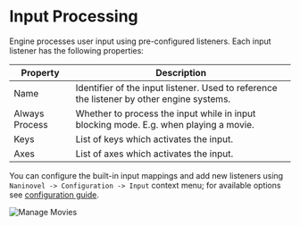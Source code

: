 # Input Processing
 
Engine processes user input using pre-configured listeners. Each input listener has the following properties:

Property | Description
--- | ---
Name | Identifier of the input listener. Used to reference the listener by other engine systems.
Always Process | Whether to process the input while in input blocking mode. E.g. when playing a movie.
Keys | List of keys which activates the input.
Axes | List of axes which activates the input.

You can configure the built-in input mappings and add new listeners using `Naninovel -> Configuration -> Input` context menu; for available options see [configuration guide](/guide/configuration.md#input).

![Manage Movies](/guide/input-config.png)
